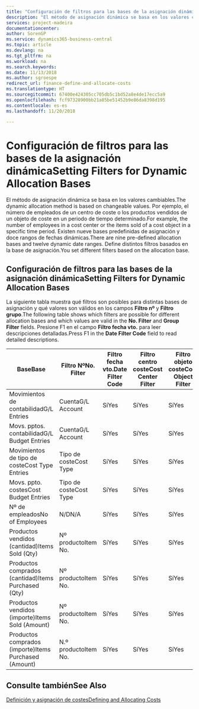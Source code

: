 ```yaml
---
title: "Configuración de filtros para las bases de la asignación dinámica | Documentos de Microsoft"
description: "El método de asignación dinámica se basa en los valores cambiables. Por ejemplo, el número de empleados de un centro de coste o los productos vendidos de un objeto de coste en un periodo de tiempo determinado. Existen nueve bases predefinidas de asignación y doce rangos de fechas dinámicas. Define distintos filtros basados en la base de asignación."
services: project-madeira
documentationcenter: 
author: SorenGP
ms.service: dynamics365-business-central
ms.topic: article
ms.devlang: na
ms.tgt_pltfrm: na
ms.workload: na
ms.search.keywords: 
ms.date: 11/13/2018
ms.author: sgroespe
redirect_url: finance-define-and-allocate-costs
ms.translationtype: HT
ms.sourcegitcommit: 67400e424305cc705db5c1bd52a8e4de17ecc5a9
ms.openlocfilehash: fcf97328900bb21a85be51452b9e86da8398d195
ms.contentlocale: es-es
ms.lasthandoff: 11/20/2018

---
```

# <a name="setting-filters-for-dynamic-allocation-bases"></a><span data-ttu-id="96a20-106">Configuración de filtros para las bases de la asignación dinámica</span><span class="sxs-lookup"><span data-stu-id="96a20-106">Setting Filters for Dynamic Allocation Bases</span></span>
<span data-ttu-id="96a20-107">El método de asignación dinámica se basa en los valores cambiables.</span><span class="sxs-lookup"><span data-stu-id="96a20-107">The dynamic allocation method is based on changeable values.</span></span> <span data-ttu-id="96a20-108">Por ejemplo, el número de empleados de un centro de coste o los productos vendidos de un objeto de coste en un periodo de tiempo determinado.</span><span class="sxs-lookup"><span data-stu-id="96a20-108">For example, the number of employees in a cost center or the items sold of a cost object in a specific time period.</span></span> <span data-ttu-id="96a20-109">Existen nueve bases predefinidas de asignación y doce rangos de fechas dinámicas.</span><span class="sxs-lookup"><span data-stu-id="96a20-109">There are nine pre-defined allocation bases and twelve dynamic date ranges.</span></span> <span data-ttu-id="96a20-110">Define distintos filtros basados en la base de asignación.</span><span class="sxs-lookup"><span data-stu-id="96a20-110">You set different filters based on the allocation base.</span></span>  

## <a name="setting-filters-for-dynamic-allocation-bases"></a><span data-ttu-id="96a20-111">Configuración de filtros para las bases de la asignación dinámica</span><span class="sxs-lookup"><span data-stu-id="96a20-111">Setting Filters for Dynamic Allocation Bases</span></span>  
 <span data-ttu-id="96a20-112">La siguiente tabla muestra qué filtros son posibles para distintas bases de asignación y qué valores son válidos en los campos **Filtro nº** y **Filtro grupo**.</span><span class="sxs-lookup"><span data-stu-id="96a20-112">The following table shows which filters are possible for different allocation bases and which values are valid in the **No. Filter** and **Group Filter** fields.</span></span> <span data-ttu-id="96a20-113">Presione F1 en el campo **Filtro fecha vto.** para leer descripciones detalladas.</span><span class="sxs-lookup"><span data-stu-id="96a20-113">Press F1 in the **Date Filter Code** field to read detailed descriptions.</span></span>  

|<span data-ttu-id="96a20-114">**Base**</span><span class="sxs-lookup"><span data-stu-id="96a20-114">**Base**</span></span>|<span data-ttu-id="96a20-115">**Filtro Nº**</span><span class="sxs-lookup"><span data-stu-id="96a20-115">**No. Filter**</span></span>|<span data-ttu-id="96a20-116">**Filtro fecha vto.**</span><span class="sxs-lookup"><span data-stu-id="96a20-116">**Date Filter Code**</span></span>|<span data-ttu-id="96a20-117">**Filtro centro coste**</span><span class="sxs-lookup"><span data-stu-id="96a20-117">**Cost Center Filter**</span></span>|<span data-ttu-id="96a20-118">**Filtro objeto coste**</span><span class="sxs-lookup"><span data-stu-id="96a20-118">**Cost Object Filter**</span></span>|<span data-ttu-id="96a20-119">**Filtro grupo**</span><span class="sxs-lookup"><span data-stu-id="96a20-119">**Group Filter**</span></span>|  
|--------------|----------------------------------------|----------------------------------------------|------------------------------------------------|------------------------------------------------|------------------------------------------|  
|<span data-ttu-id="96a20-120">Movimientos de contabilidad</span><span class="sxs-lookup"><span data-stu-id="96a20-120">G/L Entries</span></span>|<span data-ttu-id="96a20-121">Cuenta</span><span class="sxs-lookup"><span data-stu-id="96a20-121">G/L Account</span></span>|<span data-ttu-id="96a20-122">Sí</span><span class="sxs-lookup"><span data-stu-id="96a20-122">Yes</span></span>|<span data-ttu-id="96a20-123">Sí</span><span class="sxs-lookup"><span data-stu-id="96a20-123">Yes</span></span>|<span data-ttu-id="96a20-124">Sí</span><span class="sxs-lookup"><span data-stu-id="96a20-124">Yes</span></span>|<span data-ttu-id="96a20-125">N/D</span><span class="sxs-lookup"><span data-stu-id="96a20-125">N/A</span></span>|  
|<span data-ttu-id="96a20-126">Movs. pptos. contabilidad</span><span class="sxs-lookup"><span data-stu-id="96a20-126">G/L Budget Entries</span></span>|<span data-ttu-id="96a20-127">Cuenta</span><span class="sxs-lookup"><span data-stu-id="96a20-127">G/L Account</span></span>|<span data-ttu-id="96a20-128">Sí</span><span class="sxs-lookup"><span data-stu-id="96a20-128">Yes</span></span>|<span data-ttu-id="96a20-129">Sí</span><span class="sxs-lookup"><span data-stu-id="96a20-129">Yes</span></span>|<span data-ttu-id="96a20-130">Sí</span><span class="sxs-lookup"><span data-stu-id="96a20-130">Yes</span></span>|<span data-ttu-id="96a20-131">Nombres pptos. contabilidad</span><span class="sxs-lookup"><span data-stu-id="96a20-131">G/L Budget Name</span></span>|  
|<span data-ttu-id="96a20-132">Movimientos de tipo de coste</span><span class="sxs-lookup"><span data-stu-id="96a20-132">Cost Type Entries</span></span>|<span data-ttu-id="96a20-133">Tipo de coste</span><span class="sxs-lookup"><span data-stu-id="96a20-133">Cost Type</span></span>|<span data-ttu-id="96a20-134">Sí</span><span class="sxs-lookup"><span data-stu-id="96a20-134">Yes</span></span>|<span data-ttu-id="96a20-135">Sí</span><span class="sxs-lookup"><span data-stu-id="96a20-135">Yes</span></span>|<span data-ttu-id="96a20-136">Sí</span><span class="sxs-lookup"><span data-stu-id="96a20-136">Yes</span></span>|<span data-ttu-id="96a20-137">N/D</span><span class="sxs-lookup"><span data-stu-id="96a20-137">N/A</span></span>|  
|<span data-ttu-id="96a20-138">Movs. ppto. costes</span><span class="sxs-lookup"><span data-stu-id="96a20-138">Cost Budget Entries</span></span>|<span data-ttu-id="96a20-139">Tipo de coste</span><span class="sxs-lookup"><span data-stu-id="96a20-139">Cost Type</span></span>|<span data-ttu-id="96a20-140">Sí</span><span class="sxs-lookup"><span data-stu-id="96a20-140">Yes</span></span>|<span data-ttu-id="96a20-141">Sí</span><span class="sxs-lookup"><span data-stu-id="96a20-141">Yes</span></span>|<span data-ttu-id="96a20-142">Sí</span><span class="sxs-lookup"><span data-stu-id="96a20-142">Yes</span></span>|<span data-ttu-id="96a20-143">Nombre ppto.</span><span class="sxs-lookup"><span data-stu-id="96a20-143">Budget Name</span></span>|  
|<span data-ttu-id="96a20-144">Nº de empleados</span><span class="sxs-lookup"><span data-stu-id="96a20-144">No of Employees</span></span>|<span data-ttu-id="96a20-145">N/D</span><span class="sxs-lookup"><span data-stu-id="96a20-145">N/A</span></span>|<span data-ttu-id="96a20-146">Sí</span><span class="sxs-lookup"><span data-stu-id="96a20-146">Yes</span></span>|<span data-ttu-id="96a20-147">Sí</span><span class="sxs-lookup"><span data-stu-id="96a20-147">Yes</span></span>|<span data-ttu-id="96a20-148">Sí</span><span class="sxs-lookup"><span data-stu-id="96a20-148">Yes</span></span>|<span data-ttu-id="96a20-149">N/D</span><span class="sxs-lookup"><span data-stu-id="96a20-149">N/A</span></span>|  
|<span data-ttu-id="96a20-150">Productos vendidos (cantidad)</span><span class="sxs-lookup"><span data-stu-id="96a20-150">Items Sold (Qty)</span></span>|<span data-ttu-id="96a20-151">Nº producto</span><span class="sxs-lookup"><span data-stu-id="96a20-151">Item No.</span></span>|<span data-ttu-id="96a20-152">Sí</span><span class="sxs-lookup"><span data-stu-id="96a20-152">Yes</span></span>|<span data-ttu-id="96a20-153">Sí</span><span class="sxs-lookup"><span data-stu-id="96a20-153">Yes</span></span>|<span data-ttu-id="96a20-154">Sí</span><span class="sxs-lookup"><span data-stu-id="96a20-154">Yes</span></span>|<span data-ttu-id="96a20-155">Grupo contable existencias</span><span class="sxs-lookup"><span data-stu-id="96a20-155">Inventory Posting Group</span></span>|  
|<span data-ttu-id="96a20-156">Productos comprados (cantidad)</span><span class="sxs-lookup"><span data-stu-id="96a20-156">Items Purchased (Qty)</span></span>|<span data-ttu-id="96a20-157">Nº producto</span><span class="sxs-lookup"><span data-stu-id="96a20-157">Item No.</span></span>|<span data-ttu-id="96a20-158">Sí</span><span class="sxs-lookup"><span data-stu-id="96a20-158">Yes</span></span>|<span data-ttu-id="96a20-159">Sí</span><span class="sxs-lookup"><span data-stu-id="96a20-159">Yes</span></span>|<span data-ttu-id="96a20-160">Sí</span><span class="sxs-lookup"><span data-stu-id="96a20-160">Yes</span></span>|<span data-ttu-id="96a20-161">Grupo contable existencias</span><span class="sxs-lookup"><span data-stu-id="96a20-161">Inventory Posting Group</span></span>|  
|<span data-ttu-id="96a20-162">Productos vendidos (importe)</span><span class="sxs-lookup"><span data-stu-id="96a20-162">Items Sold (Amount)</span></span>|<span data-ttu-id="96a20-163">Nº producto</span><span class="sxs-lookup"><span data-stu-id="96a20-163">Item No.</span></span>|<span data-ttu-id="96a20-164">Sí</span><span class="sxs-lookup"><span data-stu-id="96a20-164">Yes</span></span>|<span data-ttu-id="96a20-165">Sí</span><span class="sxs-lookup"><span data-stu-id="96a20-165">Yes</span></span>|<span data-ttu-id="96a20-166">Sí</span><span class="sxs-lookup"><span data-stu-id="96a20-166">Yes</span></span>|<span data-ttu-id="96a20-167">Grupo contable existencias</span><span class="sxs-lookup"><span data-stu-id="96a20-167">Inventory Posting Group</span></span>|  
|<span data-ttu-id="96a20-168">Productos comprados (importe)</span><span class="sxs-lookup"><span data-stu-id="96a20-168">Items Purchased (Amount)</span></span>|<span data-ttu-id="96a20-169">N.º producto</span><span class="sxs-lookup"><span data-stu-id="96a20-169">Item No.</span></span>|<span data-ttu-id="96a20-170">Sí</span><span class="sxs-lookup"><span data-stu-id="96a20-170">Yes</span></span>|<span data-ttu-id="96a20-171">Sí</span><span class="sxs-lookup"><span data-stu-id="96a20-171">Yes</span></span>|<span data-ttu-id="96a20-172">Sí</span><span class="sxs-lookup"><span data-stu-id="96a20-172">Yes</span></span>|<span data-ttu-id="96a20-173">Grupo registro inventario</span><span class="sxs-lookup"><span data-stu-id="96a20-173">Inventory Posting Group</span></span>|  

## <a name="see-also"></a><span data-ttu-id="96a20-174">Consulte también</span><span class="sxs-lookup"><span data-stu-id="96a20-174">See Also</span></span>  
[<span data-ttu-id="96a20-175">Definición y asignación de costes</span><span class="sxs-lookup"><span data-stu-id="96a20-175">Defining and Allocating Costs</span></span>](finance-define-and-allocate-costs.md)

